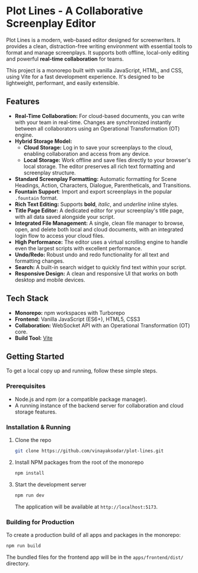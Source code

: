 # Plot Lines - A Collaborative Screenplay Editor

Plot Lines is a modern, web-based editor designed for screenwriters. It provides a clean, distraction-free writing environment with essential tools to format and manage screenplays. It supports both offline, local-only editing and powerful **real-time collaboration** for teams.

This project is a monorepo built with vanilla JavaScript, HTML, and CSS, using Vite for a fast development experience. It's designed to be lightweight, performant, and easily extensible.

## Features

-   **Real-Time Collaboration:** For cloud-based documents, you can write with your team in real-time. Changes are synchronized instantly between all collaborators using an Operational Transformation (OT) engine.
-   **Hybrid Storage Model:**
    -   **Cloud Storage:** Log in to save your screenplays to the cloud, enabling collaboration and access from any device.
    -   **Local Storage:** Work offline and save files directly to your browser's local storage. The editor preserves all rich text formatting and screenplay structure.
-   **Standard Screenplay Formatting:** Automatic formatting for Scene Headings, Action, Characters, Dialogue, Parentheticals, and Transitions.
-   **Fountain Support**: Import and export screenplays in the popular `.fountain` format.
-   **Rich Text Editing:** Supports **bold**, _italic_, and _underline_ inline styles.
-   **Title Page Editor:** A dedicated editor for your screenplay's title page, with all data saved alongside your script.
-   **Integrated File Management:** A single, clean file manager to browse, open, and delete both local and cloud documents, with an integrated login flow to access your cloud files.
-   **High Performance:** The editor uses a virtual scrolling engine to handle even the largest scripts with excellent performance.
-   **Undo/Redo:** Robust undo and redo functionality for all text and formatting changes.
-   **Search:** A built-in search widget to quickly find text within your script.
-   **Responsive Design:** A clean and responsive UI that works on both desktop and mobile devices.

## Tech Stack

-   **Monorepo:** npm workspaces with Turborepo
-   **Frontend:** Vanilla JavaScript (ES6+), HTML5, CSS3
-   **Collaboration:** WebSocket API with an Operational Transformation (OT) core.
-   **Build Tool:** [Vite](https://vitejs.dev/)

## Getting Started

To get a local copy up and running, follow these simple steps.

### Prerequisites

-   Node.js and npm (or a compatible package manager).
-   A running instance of the backend server for collaboration and cloud storage features.

### Installation & Running

1.  Clone the repo
    ```sh
    git clone https://github.com/vinayaksodar/plot-lines.git
    ```
2.  Install NPM packages from the root of the monorepo
    ```sh
    npm install
    ```
3.  Start the development server
    ```sh
    npm run dev
    ```
    The application will be available at `http://localhost:5173`.

### Building for Production

To create a production build of all apps and packages in the monorepo:

```sh
npm run build
```

The bundled files for the frontend app will be in the `apps/frontend/dist/` directory.